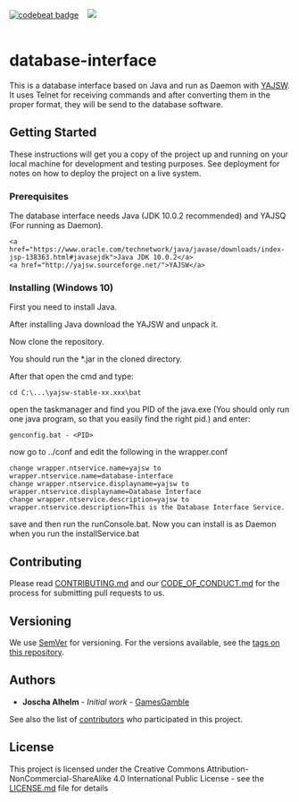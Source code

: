 <a href="https://codebeat.co/projects/github-com-albbw-database-interface-master"><img alt="codebeat badge" src="https://codebeat.co/badges/7149e145-0c9c-4c21-9e21-6db20f26c390" /></a>&nbsp;&nbsp;&nbsp;&nbsp;<a class="badge-align" href="https://www.codacy.com/app/ALBBW/database-interface?utm_source=github.com&amp;utm_medium=referral&amp;utm_content=ALBBW/database-interface&amp;utm_campaign=Badge_Grade"><img src="https://api.codacy.com/project/badge/Grade/84606e5e098c47a9ac8161de5790d194"/></a><br>&nbsp;&nbsp;&nbsp;&nbsp;

# database-interface

This is a database interface based on Java and run as Daemon with <a href="http://yajsw.sourceforge.net/">YAJSW</a>. It uses Telnet for receiving commands and after converting them in the proper format, they will be send to the database software.

## Getting Started

These instructions will get you a copy of the project up and running on your local machine for development and testing purposes. See deployment for notes on how to deploy the project on a live system.

### Prerequisites

The database interface needs Java (JDK 10.0.2 recommended) and YAJSQ (For running as Daemon).

```
<a href="https://www.oracle.com/technetwork/java/javase/downloads/index-jsp-138363.html#javasejdk">Java JDK 10.0.2</a>
<a href="http://yajsw.sourceforge.net/">YAJSW</a>
```

### Installing (Windows 10)

First you need to install Java.

After installing Java download the YAJSW and unpack it.

Now clone the repository.

You should run the *.jar in the cloned directory.

After that open the cmd and type:

```
cd C:\...\yajsw-stable-xx.xxx\bat
```
open the taskmanager and find you PID of the java.exe (You should only run one java program, so that you easily find the right pid.) and enter:

```
genconfig.bat - <PID>
```
now go to ../conf and edit the following in the wrapper.conf
```
change wrapper.ntservice.name=yajsw to wrapper.ntservice.name=database-interface
change wrapper.ntservice.displayname=yajsw to wrapper.ntservice.displayname=Database Interface
change wrapper.ntservice.description=yajsw to wrapper.ntservice.description=This is the Database Interface Service.
```
save and then run the runConsole.bat.
Now you can install is as Daemon when you run the installService.bat

## Contributing

Please read [CONTRIBUTING.md](https://github.com/ALBBW/database-interface/blob/master/.github/CONTRIBUTING.md) and our [CODE_OF_CONDUCT.md](https://github.com/ALBBW/database-interface/blob/master/.github/CODE_OF_CONDUCT.md) for the process for submitting pull requests to us.

## Versioning

We use [SemVer](http://semver.org/) for versioning. For the versions available, see the [tags on this repository](https://github.com/your/project/tags). 

## Authors

* **Joscha Alhelm** - *Initial work* - [GamesGamble](https://github.com/GamesGamble)

See also the list of [contributors](https://github.com/ALBBW/database-interface/contributors) who participated in this project.

## License

This project is licensed under the Creative Commons Attribution-NonCommercial-ShareAlike 4.0 International Public License - see the [LICENSE.md](https://github.com/ALBBW/database-interface/blob/master/LICENSE.md) file for details

